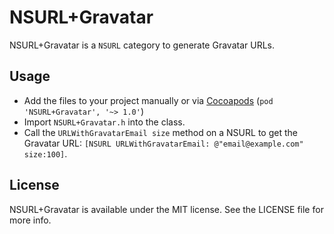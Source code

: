 NSURL+Gravatar
===================

NSURL+Gravatar is a `NSURL` category to generate Gravatar URLs.

## Usage
* Add the files to your project manually or via
[Cocoapods](http://cocoapods.org) (`pod 'NSURL+Gravatar', '~> 1.0'`)
* Import `NSURL+Gravatar.h` into the class.
* Call the `URLWithGravatarEmail size` method on a NSURL to get the Gravatar URL: `[NSURL URLWithGravatarEmail: @"email@example.com" size:100]`.


## License
NSURL+Gravatar is available under the MIT license. See the LICENSE file for more
info.
